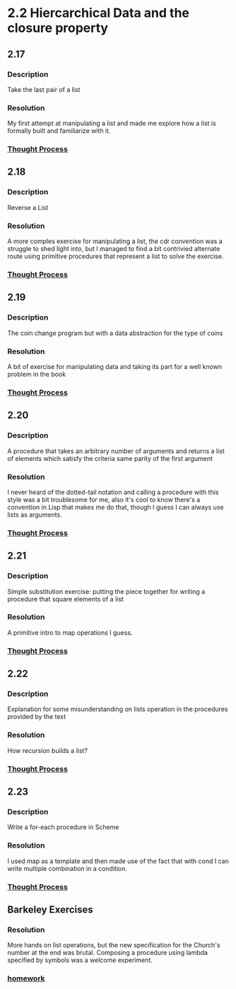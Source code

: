 # 2.2 Hiercarchical Data and the closure property

## 2.17
### Description
Take the last pair of a list
### Resolution
My first attempt at manipulating a list and made me explore how a list is formally built and familiarize with it.
### [Thought Process](../../solutions/SectionTwo/2-HierarcData/SICP-Exercises/2.17.md)

## 2.18
### Description
Reverse a List
### Resolution
A more comples exercise for manipulating a list, the cdr convention was a struggle to shed light into, but I managed to find a bit contrivied alternate route using primitive procedures that represent a list to solve the exercise.
### [Thought Process](../../solutions/SectionTwo/2-HierarcData/SICP-Exercises/2.18.md)

## 2.19
### Description
The coin change program but with a data abstraction for the type of coins
### Resolution
A bit of exercise for manipulating data and taking its part for a well known problem in the book
### [Thought Process](../../solutions/SectionTwo/2-HierarcData/SICP-Exercises/2.19.md)

## 2.20
### Description
A procedure that takes an arbitrary number of arguments and returns a list of elements which satisfy the criteria same parity of the first argument
### Resolution
I never heard of the dotted-tail notation and calling a procedure with this style was a bit troublesome for me, also it's cool to know there's a convention in Lisp that makes me do that, though I guess I can always use lists as arguments.
### [Thought Process](../../solutions/SectionTwo/2-HierarcData/SICP-Exercises/2.20.md)

## 2.21
### Description
Simple substitution exercise: putting the piece together for writing a procedure that square elements of a list
### Resolution
A primitive intro to map operations I guess.
### [Thought Process](../../solutions/SectionTwo/2-HierarcData/SICP-Exercises/2.21.md)

## 2.22
### Description
Explanation for some misunderstanding on lists operation in the procedures provided by the text
### Resolution
How recursion builds a list?
### [Thought Process](../../solutions/SectionTwo/2-HierarcData/SICP-Exercises/2.22.md)

## 2.23
### Description
Write a for-each procedure in Scheme
### Resolution
I used map as a template and then made use of the fact that with cond I can write multiple combination in a condition.
### [Thought Process](../../solutions/SectionTwo/2-HierarcData/SICP-Exercises/2.23.md)


## Barkeley Exercises
### Resolution
More hands on list operations, but the new specification for the Church's number at the end was brutal. Composing a procedure using lambda specified by symbols was a welcome experiment.
### [homework](../../solutions/Berkeley-Exercises/hw-week4.md)